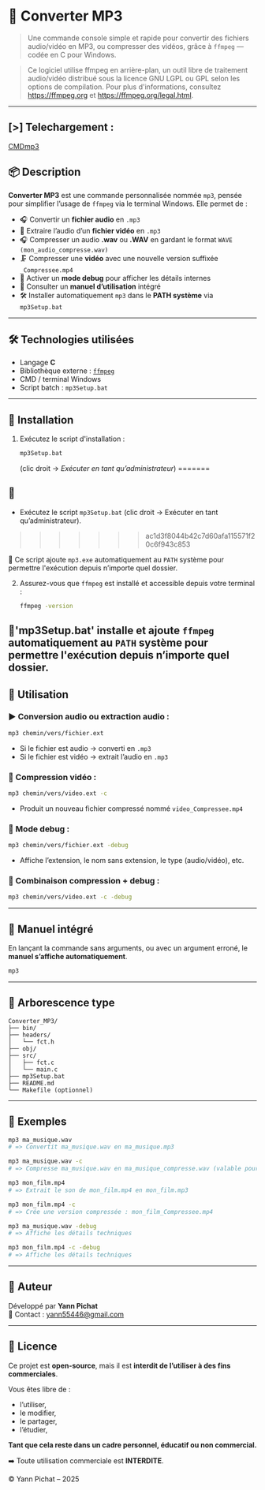 # 🎵 Converter MP3

> Une commande console simple et rapide pour convertir des fichiers audio/vidéo en MP3, ou compresser des vidéos, grâce à `ffmpeg` — codée en C pour Windows.

> Ce logiciel utilise ffmpeg en arrière-plan, un outil libre de traitement audio/vidéo distribué sous la licence GNU LGPL ou GPL selon les options de compilation.
  Pour plus d'informations, consultez https://ffmpeg.org et https://ffmpeg.org/legal.html.



---

## [>]  Telechargement :

[CMDmp3](https://drive.google.com/file/d/1RCoZLyLohY17O72PsQJ1hkWmipZXt_LQ/view?usp=sharing)

## 📦 Description

**Converter MP3** est une commande personnalisée nommée `mp3`, pensée pour simplifier l’usage de `ffmpeg` via le terminal Windows. Elle permet de :

- 🎧 Convertir un **fichier audio** en `.mp3`
- 🎥 Extraire l’audio d’un **fichier vidéo** en `.mp3`
- 🎧 Compresser un audio **.wav** ou **.WAV** en gardant le format `WAVE (mon_audio_compresse.wav)`
- 🗜️ Compresser une **vidéo** avec une nouvelle version suffixée `_Compressee.mp4`
- 🐞 Activer un **mode debug** pour afficher les détails internes
- 📘 Consulter un **manuel d’utilisation** intégré
- 🛠️ Installer automatiquement `mp3` dans le **PATH système** via `mp3Setup.bat`

---

## 🛠️ Technologies utilisées

- Langage **C**
- Bibliothèque externe : [`ffmpeg`](https://ffmpeg.org/)
- CMD / terminal Windows
- Script batch : `mp3Setup.bat`

---

## 🚀 Installation

1. Exécutez le script d'installation :
   ```bash
   mp3Setup.bat
   ```
   (clic droit → *Exécuter en tant qu’administrateur*)
=======
## 🚀 
- Exécutez le script `mp3Setup.bat` (clic droit → Exécuter en tant qu’administrateur).
>>>>>>> ac1d3f8044b42c7d60afa115571f20c6f943c853

📌 Ce script ajoute `mp3.exe` automatiquement au `PATH` système pour permettre l'exécution depuis n’importe quel dossier.

2. Assurez-vous que `ffmpeg` est installé et accessible depuis votre terminal :
   ```bash
   ffmpeg -version
   ```

📌**'mp3Setup.bat'** installe et ajoute `ffmpeg` automatiquement au `PATH` système pour permettre l'exécution depuis n’importe quel dossier.
---

## 🧪 Utilisation

### ▶️ Conversion audio ou extraction audio :

```bash
mp3 chemin/vers/fichier.ext
```

- Si le fichier est audio → converti en `.mp3`
- Si le fichier est vidéo → extrait l’audio en `.mp3`

### 🔧 Compression vidéo :

```bash
mp3 chemin/vers/video.ext -c
```

- Produit un nouveau fichier compressé nommé `video_Compressee.mp4`

### 🐞 Mode debug :

```bash
mp3 chemin/vers/fichier.ext -debug
```

- Affiche l’extension, le nom sans extension, le type (audio/vidéo), etc.

### 🔀 Combinaison compression + debug :

```bash
mp3 chemin/vers/video.ext -c -debug
```

---

## 📘 Manuel intégré

En lançant la commande sans arguments, ou avec un argument erroné, le **manuel s’affiche automatiquement**.

```bash
mp3
```

---

## 📂 Arborescence type

```
Converter_MP3/
├── bin/
├── headers/
│   └── fct.h
├── obj/
├── src/
│   ├── fct.c
│   └── main.c
├── mp3Setup.bat
├── README.md
└── Makefile (optionnel)
```

---

## 📸 Exemples

```bash
mp3 ma_musique.wav
# => Convertit ma_musique.wav en ma_musique.mp3

mp3 ma_musique.wav -c
# => Compresse ma_musique.wav en ma_musique_compresse.wav (valable pour les .WAV)

mp3 mon_film.mp4
# => Extrait le son de mon_film.mp4 en mon_film.mp3

mp3 mon_film.mp4 -c
# => Crée une version compressée : mon_film_Compressee.mp4

mp3 ma_musique.wav -debug
# => Affiche les détails techniques

mp3 mon_film.mp4 -c -debug
# => Affiche les détails techniques
```

---

## 👤 Auteur

Développé par **Yann Pichat**  
📧 Contact : yann55446@gmail.com

---

## 📝 Licence

Ce projet est **open-source**, mais il est **interdit de l’utiliser à des fins commerciales**.

Vous êtes libre de :
- l’utiliser,
- le modifier,
- le partager,
- l’étudier,

**Tant que cela reste dans un cadre personnel, éducatif ou non commercial.**

➡️ Toute utilisation commerciale est **INTERDITE**.

© Yann Pichat – 2025

